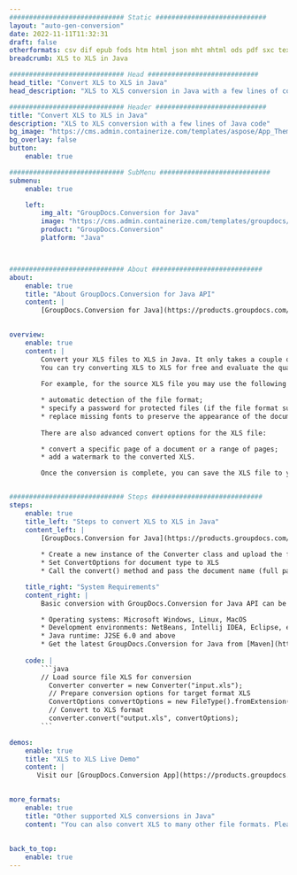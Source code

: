 ```yaml
---
############################# Static ############################
layout: "auto-gen-conversion"
date: 2022-11-11T11:32:31
draft: false
otherformats: csv dif epub fods htm html json mht mhtml ods pdf sxc tex tsv xlam xls xlsb xlsm xlsx xlt xltm xltx xml xps
breadcrumb: XLS to XLS in Java

############################# Head ############################
head_title: "Convert XLS to XLS in Java"
head_description: "XLS to XLS conversion in Java with a few lines of code. Convert over 160 file formats using the GroupDocs document conversion API for Java"

############################# Header ############################
title: "Convert XLS to XLS in Java"
description: "XLS to XLS conversion with a few lines of Java code"
bg_image: "https://cms.admin.containerize.com/templates/aspose/App_Themes/V3/images/bg/header1.png"
bg_overlay: false
button:
    enable: true

############################# SubMenu ############################
submenu:
    enable: true

    left:
        img_alt: "GroupDocs.Conversion for Java"
        image: "https://cms.admin.containerize.com/templates/groupdocs/images/product-logos/90x90-noborder/groupdocs-conversion-java.png"
        product: "GroupDocs.Conversion"
        platform: "Java"



############################# About ############################
about:
    enable: true
    title: "About GroupDocs.Conversion for Java API"
    content: |
        [GroupDocs.Conversion for Java](https://products.groupdocs.com/conversion/java/) is an advanced file format conversion API for converting between popular image and document formats such as Microsoft Office, OpenDocument, PDF, HTML, email, CAD. and much more with just a few lines of code. The native API automatically detects the formats of the original documents and offers many options for customizing the converted documents. Along with the function of extracting information from a document, it also supports caching of the conversion results to the local disk by default. However, any type of cache storage can be supported by implementing the appropriate interfaces - Amazon S3, Dropbox, Google Drive, Windows Azure, Reddis, or any others.
    

overview:
    enable: true
    content: |
        Convert your XLS files to XLS in Java. It only takes a couple of lines of Java code on any platform of your choice, such as Windows, Linux, macOS.
        You can try converting XLS to XLS for free and evaluate the quality of the conversion results. Along with simple file conversion scripts, you can try more sophisticated options for loading the XLS source file and storing the XLS output. 
        
        For example, for the source XLS file you may use the following load options:

        * automatic detection of the file format;
        * specify a password for protected files (if the file format supports it);
        * replace missing fonts to preserve the appearance of the document.
        
        There are also advanced convert options for the XLS file:

        * convert a specific page of a document or a range of pages;
        * add a watermark to the converted XLS.

        Once the conversion is complete, you can save the XLS file to your local file path or to any third party storage such as FTP, Amazon S3, Google Drive, Dropbox etc. Please note - to convert XLS to XLS, you do not need to install any additional software, such as MS Office, Open Office, Adobe Acrobat Reader etc.


############################# Steps ############################
steps:
    enable: true
    title_left: "Steps to convert XLS to XLS in Java"
    content_left: |
        [GroupDocs.Conversion for Java](https://products.groupdocs.com/conversion/java/) allows developers to easily convert XLS file to XLS with a few lines of code.
        
        * Create a new instance of the Converter class and upload the file XLS with the full path
        * Set ConvertOptions for document type to XLS
        * Call the convert() method and pass the document name (full path) and format (XLS) as a parameter

    title_right: "System Requirements"
    content_right: |
        Basic conversion with GroupDocs.Conversion for Java API can be done with just a few lines of code. Our APIs are supported on all major platforms and operating systems. Before executing the code below, make sure you have the following prerequisites installed on your system.

        * Operating systems: Microsoft Windows, Linux, MacOS
        * Development environments: NetBeans, Intellij IDEA, Eclipse, etc.
        * Java runtime: J2SE 6.0 and above
        * Get the latest GroupDocs.Conversion for Java from [Maven](https://repository.groupdocs.com/webapp/#/artifacts/browse/tree/General/repo/com/groupdocs/groupdocs-conversion)
         
    code: |
        ```java    
        // Load source file XLS for conversion
          Converter converter = new Converter("input.xls");
          // Prepare conversion options for target format XLS
          ConvertOptions convertOptions = new FileType().fromExtension("xls").getConvertOptions();
          // Convert to XLS format
          converter.convert("output.xls", convertOptions);
        ```

demos:
    enable: true
    title: "XLS to XLS Live Demo"
    content: |
       Visit our [GroupDocs.Conversion App](https://products.groupdocs.app/conversion/family) website and try XLS to XLS conversion now. The free demo has the following benefits
          

more_formats:
    enable: true
    title: "Other supported XLS conversions in Java"
    content: "You can also convert XLS to many other file formats. Please see the list below."
       
       
back_to_top:
    enable: true
---
```

